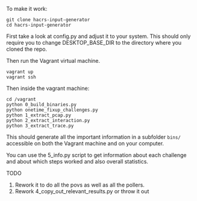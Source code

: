 To make it work:

```
git clone hacrs-input-generator
cd hacrs-input-generator
```

First take a look at config.py and adjust it to your system. This should only 
require you to change DESKTOP_BASE_DIR to the directory where you cloned the repo.

Then run the Vagrant virtual machine.
```
vagrant up
vagrant ssh
```

Then inside the vagrant machine:

```
cd /vagrant
python 0_build_binaries.py
python onetime_fixup_challenges.py
python 1_extract_pcap.py
python 2_extract_interaction.py
python 3_extract_trace.py
```

This should generate all the important information in a subfolder `bins/` 
accessible on both the Vagrant machine and on your computer.

You can use the 5_info.py script to get information about each challenge and 
about which steps worked and also overall statistics.


TODO
1. Rework it to do all the povs as well as all the pollers.
2. Rework 4_copy_out_relevant_results.py or throw it out

